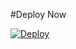#Deploy Now

[![Deploy](https://www.herokucdn.com/deploy/button.svg)](https://heroku.com/deploy?template=https://github.com/RJKannadaAdmin/SenkuRobot.git) 


